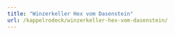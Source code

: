 ```yaml
---
title: "Winzerkeller Hex vom Dasenstein"
url: /kappelrodeck/winzerkeller-hex-vom-dasenstein/
---
```

